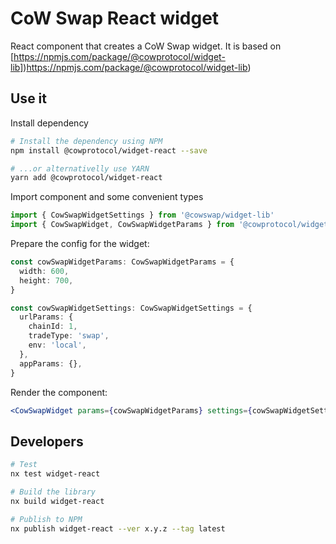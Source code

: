 # CoW Swap React widget

React component that creates a CoW Swap widget. It is based on [https://npmjs.com/package/@cowprotocol/widget-lib])https://npmjs.com/package/@cowprotocol/widget-lib)

## Use it

Install dependency

```bash
# Install the dependency using NPM
npm install @cowprotocol/widget-react --save

# ...or alternativelly use YARN
yarn add @cowprotocol/widget-react
```

Import component and some convenient types

```ts
import { CowSwapWidgetSettings } from '@cowswap/widget-lib'
import { CowSwapWidget, CowSwapWidgetParams } from '@cowprotocol/widget-react'
```

Prepare the config for the widget:

```ts
const cowSwapWidgetParams: CowSwapWidgetParams = {
  width: 600,
  height: 700,
}

const cowSwapWidgetSettings: CowSwapWidgetSettings = {
  urlParams: {
    chainId: 1,
    tradeType: 'swap',
    env: 'local',
  },
  appParams: {},
}
```

Render the component:

```jsx
<CowSwapWidget params={cowSwapWidgetParams} settings={cowSwapWidgetSettings} />
```

## Developers

```bash
# Test
nx test widget-react

# Build the library
nx build widget-react

# Publish to NPM
nx publish widget-react --ver x.y.z --tag latest
```

